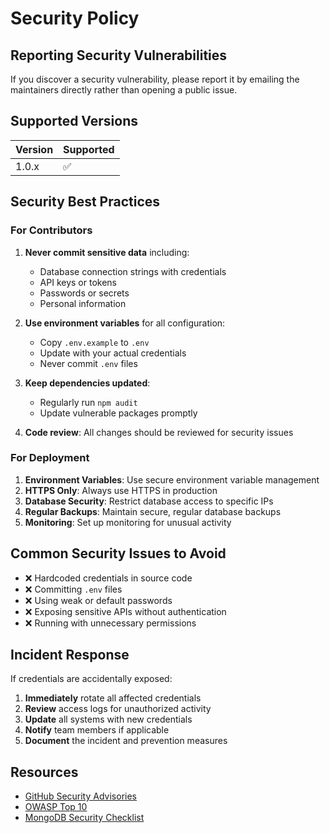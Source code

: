 # Security Policy

## Reporting Security Vulnerabilities

If you discover a security vulnerability, please report it by emailing the maintainers directly rather than opening a public issue.

## Supported Versions

| Version | Supported          |
| ------- | ------------------ |
| 1.0.x   | :white_check_mark: |

## Security Best Practices

### For Contributors

1. **Never commit sensitive data** including:
   - Database connection strings with credentials
   - API keys or tokens
   - Passwords or secrets
   - Personal information

2. **Use environment variables** for all configuration:
   - Copy `.env.example` to `.env`
   - Update with your actual credentials
   - Never commit `.env` files

3. **Keep dependencies updated**:
   - Regularly run `npm audit`
   - Update vulnerable packages promptly

4. **Code review**: All changes should be reviewed for security issues

### For Deployment

1. **Environment Variables**: Use secure environment variable management
2. **HTTPS Only**: Always use HTTPS in production
3. **Database Security**: Restrict database access to specific IPs
4. **Regular Backups**: Maintain secure, regular database backups
5. **Monitoring**: Set up monitoring for unusual activity

## Common Security Issues to Avoid

- ❌ Hardcoded credentials in source code
- ❌ Committing `.env` files
- ❌ Using weak or default passwords
- ❌ Exposing sensitive APIs without authentication
- ❌ Running with unnecessary permissions

## Incident Response

If credentials are accidentally exposed:

1. **Immediately** rotate all affected credentials
2. **Review** access logs for unauthorized activity
3. **Update** all systems with new credentials
4. **Notify** team members if applicable
5. **Document** the incident and prevention measures

## Resources

- [GitHub Security Advisories](https://github.com/advisories)
- [OWASP Top 10](https://owasp.org/www-project-top-ten/)
- [MongoDB Security Checklist](https://docs.mongodb.com/manual/administration/security-checklist/)
